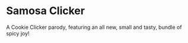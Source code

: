 # Samosa Clicker
A Cookie Clicker parody, featuring an all new, small and tasty, bundle of spicy joy!
